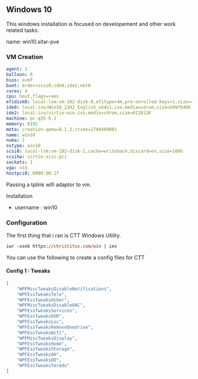 ## Windows 10 

This windows installation is focused on developement and other work related tasks. 

name: win10.sitar-pve

### VM Creation

```yaml
agent: 1
balloon: 0
bios: ovmf
boot: order=scsi0;ide0;ide2;net0
cores: 4
cpu: host,flags=+aes
efidisk0: local-lvm:vm-102-disk-0,efitype=4m,pre-enrolled-keys=1,size=4M
ide0: local:iso/Win10_22H2_English_x64v1.iso,media=cdrom,size=5997046K
ide2: local:iso/virtio-win.iso,media=cdrom,size=612812K
machine: pc-q35-8.1
memory: 8192
meta: creation-qemu=8.1.2,ctime=1704469801
name: win10
numa: 1
ostype: win10
scsi0: local-lvm:vm-102-disk-1,cache=writeback,discard=on,size=100G
scsihw: virtio-scsi-pci
sockets: 1
vga: std
hostpci0: 0000:00:1f
```

Passing a tplink wifi adaptor to vm.

Installation

- username : win10

### Configuration

The first thing that i ran is CTT Windows Utility.

```ps
iwr -useb https://christitus.com/win | iex
```

You can use the following to create a config files for CTT

#### Config 1 : Tweaks

```json
[
    "WPFMiscTweaksDisableNotifications",
    "WPFEssTweaksTele",
    "WPFEssTweaksHiber",
    "WPFMiscTweaksDisableUAC",
    "WPFEssTweaksServices",
    "WPFEssTweaksDVR",
    "WPFEssTweaksLoc",
    "WPFEssTweaksRemoveOnedrive",
    "WPFEssTweaksWifi",
    "WPFMiscTweaksDisplay",
    "WPFEssTweaksHome",
    "WPFEssTweaksStorage",
    "WPFEssTweaksAH",
    "WPFEssTweaksOO",
    "WPFEssTweaksTeredo"
]

```
